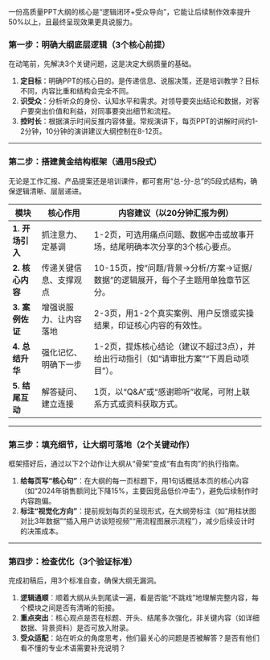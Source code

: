 一份高质量PPT大纲的核心是“逻辑闭环+受众导向”，它能让后续制作效率提升50%以上，且最终呈现效果更具说服力。

### 第一步：明确大纲底层逻辑（3个核心前提）
在动笔前，先解决3个关键问题，这是决定大纲质量的基础。
1. **定目标**：明确PPT的核心目的。是传递信息、说服决策，还是培训教学？目标不同，内容比重和结构会完全不同。
2. **识受众**：分析听众的身份、认知水平和需求。对领导要突出结论和数据，对客户要突出价值和利益，对同事要突出细节和流程。
3. **控时长**：根据演示时间反推内容体量。常规演讲下，每页PPT的讲解时间约1-2分钟，10分钟的演讲建议大纲控制在8-12页。

---

### 第二步：搭建黄金结构框架（通用5段式）
无论是工作汇报、产品提案还是培训课件，都可套用“总-分-总”的5段式结构，确保逻辑清晰、层层递进。

| 模块          | 核心作用                | 内容建议（以20分钟汇报为例） |
|---------------|-------------------------|------------------------------|
| **1. 开场引入** | 抓注意力、定基调        | 1-2页，可选用痛点问题、数据冲击或故事开场，结尾明确本次分享的3个核心要点。 |
| **2. 核心内容** | 传递关键信息、支撑观点  | 10-15页，按“问题/背景→分析/方案→证据/数据”的逻辑展开，每个子主题用单独章节区分。 |
| **3. 案例佐证** | 增强说服力、让内容落地  | 2-3页，用1-2个真实案例、用户反馈或实操结果，印证核心内容的有效性。 |
| **4. 总结升华** | 强化记忆、明确下一步    | 1-2页，提炼核心结论（建议不超过3点），并给出行动指引（如“请审批方案”“下周启动项目”）。 |
| **5. 结尾互动** | 解答疑问、建立连接      | 1页，以“Q&A”或“感谢聆听”收尾，可附上联系方式或资料获取方式。 |

---

### 第三步：填充细节，让大纲可落地（2个关键动作）
框架搭好后，通过以下2个动作让大纲从“骨架”变成“有血有肉”的执行指南。
1. **给每页写“核心句”**：在大纲的每一页标题下，用1句话概括本页的核心内容（如“2024年销售额同比下降15%，主要因竞品低价冲击”），避免后续制作时内容跑偏。
2. **标注“视觉化方向”**：提前规划每页的呈现形式，在大纲旁标注（如“用柱状图对比3年数据”“插入用户访谈短视频”“用流程图展示流程”），减少后续设计时的决策成本。

---

### 第四步：检查优化（3个验证标准）
完成初稿后，用3个标准自查，确保大纲无漏洞。
1. **逻辑通顺**：顺着大纲从头到尾读一遍，看是否能“不跳戏”地理解完整内容，每个模块之间是否有清晰的衔接。
2. **重点突出**：核心观点是否在标题、开头、结尾多次强化，非关键内容（如详细数据、背景资料）是否可放入附录。
3. **受众适配**：站在听众的角度思考，他们最关心的问题是否被解答？是否有他们看不懂的专业术语需要补充说明？

